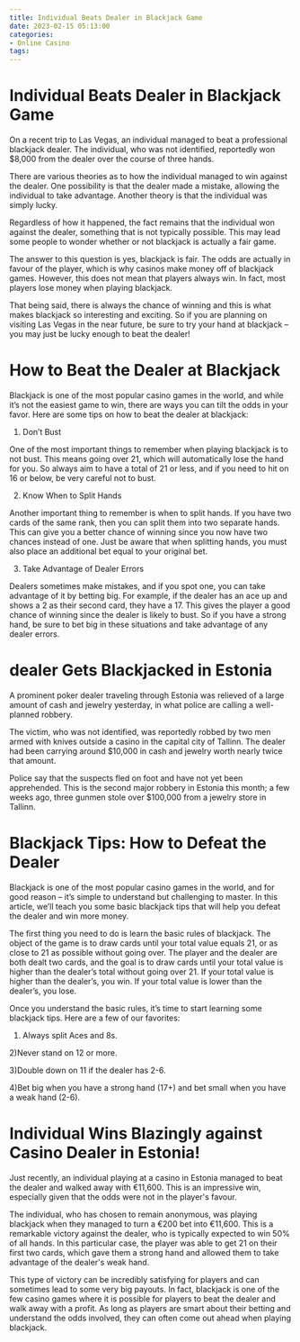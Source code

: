 ```yaml
---
title: Individual Beats Dealer in Blackjack Game
date: 2023-02-15 05:13:00
categories:
- Online Casino
tags:
---
```



#  Individual Beats Dealer in Blackjack Game

On a recent trip to Las Vegas, an individual managed to beat a professional blackjack dealer. The individual, who was not identified, reportedly won $8,000 from the dealer over the course of three hands.

There are various theories as to how the individual managed to win against the dealer. One possibility is that the dealer made a mistake, allowing the individual to take advantage. Another theory is that the individual was simply lucky.

Regardless of how it happened, the fact remains that the individual won against the dealer, something that is not typically possible. This may lead some people to wonder whether or not blackjack is actually a fair game.

The answer to this question is yes, blackjack is fair. The odds are actually in favour of the player, which is why casinos make money off of blackjack games. However, this does not mean that players always win. In fact, most players lose money when playing blackjack.

That being said, there is always the chance of winning and this is what makes blackjack so interesting and exciting. So if you are planning on visiting Las Vegas in the near future, be sure to try your hand at blackjack – you may just be lucky enough to beat the dealer!

#  How to Beat the Dealer at Blackjack

Blackjack is one of the most popular casino games in the world, and while it’s not the easiest game to win, there are ways you can tilt the odds in your favor. Here are some tips on how to beat the dealer at blackjack:

1. Don’t Bust

One of the most important things to remember when playing blackjack is to not bust. This means going over 21, which will automatically lose the hand for you. So always aim to have a total of 21 or less, and if you need to hit on 16 or below, be very careful not to bust.

2. Know When to Split Hands

Another important thing to remember is when to split hands. If you have two cards of the same rank, then you can split them into two separate hands. This can give you a better chance of winning since you now have two chances instead of one. Just be aware that when splitting hands, you must also place an additional bet equal to your original bet.

3. Take Advantage of Dealer Errors

Dealers sometimes make mistakes, and if you spot one, you can take advantage of it by betting big. For example, if the dealer has an ace up and shows a 2 as their second card, they have a 17. This gives the player a good chance of winning since the dealer is likely to bust. So if you have a strong hand, be sure to bet big in these situations and take advantage of any dealer errors.

#   dealer Gets Blackjacked in Estonia 

A prominent poker dealer traveling through Estonia was relieved of a large amount of cash and jewelry yesterday, in what police are calling a well-planned robbery. 

The victim, who was not identified, was reportedly robbed by two men armed with knives outside a casino in the capital city of Tallinn. The dealer had been carrying around $10,000 in cash and jewelry worth nearly twice that amount. 

Police say that the suspects fled on foot and have not yet been apprehended. This is the second major robbery in Estonia this month; a few weeks ago, three gunmen stole over $100,000 from a jewelry store in Tallinn.

#  Blackjack Tips: How to Defeat the Dealer 

Blackjack is one of the most popular casino games in the world, and for good reason – it’s simple to understand but challenging to master. In this article, we’ll teach you some basic blackjack tips that will help you defeat the dealer and win more money.

The first thing you need to do is learn the basic rules of blackjack. The object of the game is to draw cards until your total value equals 21, or as close to 21 as possible without going over. The player and the dealer are both dealt two cards, and the goal is to draw cards until your total value is higher than the dealer’s total without going over 21. If your total value is higher than the dealer’s, you win. If your total value is lower than the dealer’s, you lose.

Once you understand the basic rules, it’s time to start learning some blackjack tips. Here are a few of our favorites:

1) Always split Aces and 8s.

2)Never stand on 12 or more.

3)Double down on 11 if the dealer has 2-6.

4)Bet big when you have a strong hand (17+) and bet small when you have a weak hand (2-6).

#  Individual Wins Blazingly against Casino Dealer in Estonia!

Just recently, an individual playing at a casino in Estonia managed to beat the dealer and walked away with €11,600. This is an impressive win, especially given that the odds were not in the player's favour.

The individual, who has chosen to remain anonymous, was playing blackjack when they managed to turn a €200 bet into €11,600. This is a remarkable victory against the dealer, who is typically expected to win 50% of all hands. In this particular case, the player was able to get 21 on their first two cards, which gave them a strong hand and allowed them to take advantage of the dealer's weak hand.

This type of victory can be incredibly satisfying for players and can sometimes lead to some very big payouts. In fact, blackjack is one of the few casino games where it is possible for players to beat the dealer and walk away with a profit. As long as players are smart about their betting and understand the odds involved, they can often come out ahead when playing blackjack.